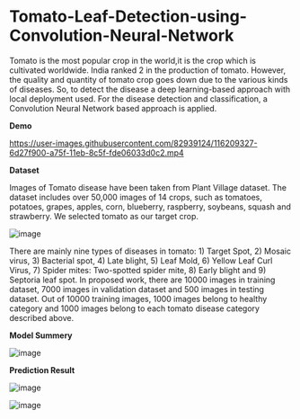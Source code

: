 # Tomato-Leaf-Detection-using-Convolution-Neural-Network
Tomato is the most popular crop in the world,it is the crop which is cultivated worldwide. India ranked 2 in the production of tomato. However, the quality and quantity of tomato crop goes down due to the various kinds of diseases. So, to detect the disease a deep learning-based approach with local deployment used. For the disease detection and classification, a Convolution Neural Network based approach is applied. 

**Demo**

https://user-images.githubusercontent.com/82939124/116209327-6d27f900-a75f-11eb-8c5f-fde06033d0c2.mp4


**Dataset**

Images of Tomato disease have been taken from Plant Village dataset. The dataset includes over 50,000 images of 14 crops, such as tomatoes, potatoes, grapes, apples, corn, blueberry, raspberry, soybeans, squash and strawberry. We selected tomato as our target crop.

![image](https://user-images.githubusercontent.com/82939124/115994937-abee6f80-a5f6-11eb-8f61-3c41f661ce7b.png)

There are mainly nine types of diseases in tomato: 1) Target Spot, 2) Mosaic virus, 3) Bacterial spot, 4) Late blight, 5) Leaf Mold, 6) Yellow Leaf Curl Virus, 7) Spider mites: Two-spotted spider mite, 8) Early blight and 9) Septoria leaf spot. In proposed work, there are 10000 images in training dataset, 7000 images in validation dataset and 500 images in testing dataset. Out of 10000 training images, 1000 images belong to healthy category and 1000 images belong to each tomato disease category described above.

**Model Summery**

![image](https://user-images.githubusercontent.com/82939124/115995754-240a6480-a5fa-11eb-99a1-6aab0a27bdf7.png)


**Prediction Result**

![image](https://user-images.githubusercontent.com/82939124/115995404-ad209c00-a5f8-11eb-9d0e-b37180c2eeb5.png)

![image](https://user-images.githubusercontent.com/82939124/115995416-b9a4f480-a5f8-11eb-8cd7-c866019b4d44.png)

